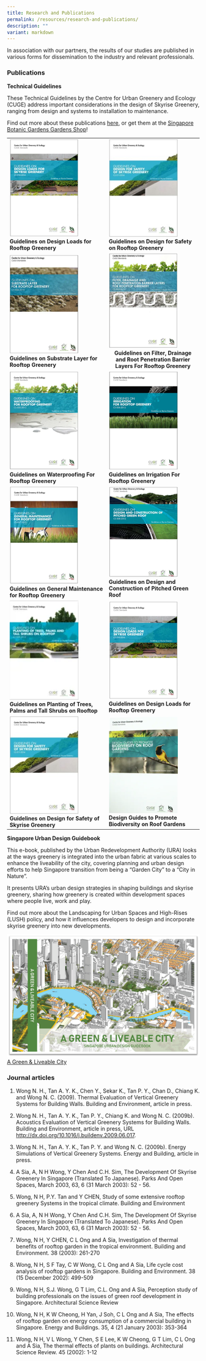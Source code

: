 ```yaml
---
title: Research and Publications
permalink: /resources/research-and-publications/
description: ""
variant: markdown
---
```

In association with our partners, the results of our studies are published in various forms for dissemination to the industry and relevant professionals.

### **Publications**
<b>Technical Guidelines</b>

These Technical Guidelines by the Centre for Urban Greenery and Ecology (CUGE) address important considerations in the design of Skyrise Greenery, ranging from design and systems to installation to maintenance.

Find out more about these publications [here](https://www.nparks.gov.sg/Cuge/Resources/Publications/CUGE%20Standards), or get them at
 the [Singapore Botanic Gardens Gardens Shop](https://botanicgardensshop.sg/collections/books#MainContent)! 
 
<table>
	<tbody>
		<tr>
		<td><img style="width:180px" src="/images/Icons/design-loads-for-skyrise-greenery.PNG"> <b>Guidelines on Design Loads for Rooftop Greenery</b> </td>
			<td><img style="width:180px" src="/images/Icons/guidelines-on-design-for-safety-of-skyrise-greenery_icon.jpg"><b>Guidelines on Design for Safety on Rooftop Greenery</b></td>
	</tr>
		<tr>
		<td><img style="width:180px" src="/images/Icons/substrate-layer-for-rooftop-greenery.PNG"> <b>Guidelines on Substrate Layer for Rooftop Greenery</b> </td>
			<td><img style="width:180px" src="/images/Icons/filter-drainage-root-penetration-barrier-layers-rooftop-greenery.PNG"><center><b>Guidelines on Filter, Drainage and Root Penetration Barrier Layers For Rooftop Greenery </b></center></td>
	</tr>
		<tr>
		<td><img style="width:180px" src="/images/Icons/waterproofing-for-rooftop-greenery.PNG"> <b>Guidelines on Waterproofing For Rooftop Greenery </b> </td>
			<td> <img style="width:180px" src="/images/Icons/irrigation-for-rooftop-greenery.PNG"> <b>Guidelines on Irrigation For Rooftop Greenery
	</b></td></tr>
			<tr>
		<td><img style="width:180px" src="/images/Icons/general-maintenance-for-rooftop-greenery.PNG"> <b>Guidelines on General Maintenance for Rooftop Greenery</b> </td>
			<td><img style="width:180px" src="/images/Icons/design-and-construction-of-pitched-green-roof.PNG"> <b>Guidelines on Design and Construction of Pitched Green Roof</b></td></tr>
			<tr>
		<td><img style="width:180px" src="/images/Icons/tall-shrubs.PNG"> <b>Guidelines on Planting of Trees, Palms and Tall Shrubs on Rooftop </b> </td>
			<td><img style="width:180px" src="/images/Icons/design-loads-for-skyrise-greenery.PNG"> <b>Guidelines on Design Loads for Rooftop Greenery
	</b></td></tr>
		<tr>		
		<td> <img style="width:180px" src="/images/Icons/guidelines-on-design-for-safety-of-skyrise-greenery_icon.jpg"> <b>Guidelines on Design for Safety of Skyrise Greenery
	</b></td>
		<td> <img style="width:180px" src="/images/Icons/biodiversit-on-roof-gardens.PNG"> <b>Design Guides to Promote Biodiversity on Roof Gardens 
	</b></td>
				</tr><tr> 
				</tr>


</tbody></table>
 
 
		
<b>Singapore Urban Design Guidebook</b>
	<br>
 
This e-book, published by the Urban Redevelopment Authority (URA) looks at the ways greenery is integrated into the urban fabric at various scales to enhance the liveability of the city, covering planning and urban design efforts to help Singapore transition from being a “Garden City” to a “City in Nature”.

It presents URA’s urban design strategies in shaping buildings and skyrise greenery, sharing how greenery is created within development spaces where people live, work and play.

Find out more about the Landscaping for Urban Spaces and High-Rises (LUSH) policy, and how it influences developers to design and incorporate skyrise greenery into new developments. 

		
[![](/images/Icons/GreenLiveableCity.png)](https://www.ura.gov.sg/Corporate/Resources/Publications/Books/Book-Details/Green-loveable-city)
[A Green &amp; Liveable City](https://www.ura.gov.sg/Corporate/Resources/Publications/Books/Book-Details/Green-loveable-city)

		
			
### **Journal articles**

1.	Wong N. H., Tan A. Y. K., Chen Y., Sekar K., Tan P. Y., Chan D., Chiang K. and Wong N. C. (2009). Thermal Evaluation of Vertical Greenery Systems for Building Walls. Building and Environment, article in press.

2.	Wong N. H., Tan A. Y. K., Tan P. Y., Chiang K. and Wong N. C. (2009b). Acoustics Evaluation of Vertical Greenery Systems for Building Walls. Building and Environment, article in press, URL http://dx.doi.org/10.1016/j.buildenv.2009.06.017.

3.	Wong N. H., Tan A. Y. K., Tan P. Y. and Wong N. C. (2009b). Energy Simulations of Vertical Greenery Systems. Energy and Building, article in press.

4.	A Sia, A, N H Wong, Y Chen And C.H. Sim, The Development Of Skyrise Greenery In Singapore (Translated To Japanese). Parks And Open Spaces, March 2003, 63, 6 (31 March 2003): 52 - 56.

5.	Wong, N H, P.Y. Tan and Y CHEN, Study of some extensive rooftop greenery Systems in the tropical climate. Building and Environment

6.	A Sia, A, N H Wong, Y Chen And C.H. Sim, The Development Of Skyrise Greenery In Singapore (Translated To Japanese). Parks And Open Spaces, March 2003, 63, 6 (31 March 2003): 52 - 56.

7.	Wong, N H, Y CHEN, C L Ong and A Sia, Investigation of thermal benefits of rooftop garden in the tropical environment. Building and Environment.  38 (2003): 261-270

8.	Wong, N H, S F Tay, C W Wong, C L Ong and A Sia, Life cycle cost analysis of rooftop gardens in Singapore. Building and Environment. 38 (15 December 2002): 499-509

9.	Wong, N H, S.J. Wong, G T Lim, C.L. Ong and A Sia, Perception study of building professionals on the issues of green roof development in Singapore. Architectural Science Review

10.	Wong, N H, K W Cheong, H Yan, J Soh, C L Ong and A Sia, The effects of rooftop garden on energy consumption of a commercial building in Singapore. Energy and Buildings. 35, 4 (21 January 2003): 353-364

11.	Wong, N H, V L Wong, Y Chen, S E Lee, K W Cheong, G T Lim, C L Ong and A Sia, The thermal effects of plants on buildings. Architectural Science Review. 45 (2002): 1-12